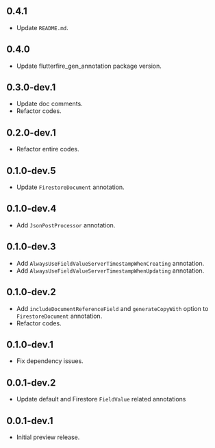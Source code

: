 ## 0.4.1

* Update `README.md`.

## 0.4.0

* Update flutterfire_gen_annotation package version.

## 0.3.0-dev.1

* Update doc comments.
* Refactor codes.

## 0.2.0-dev.1

* Refactor entire codes.

## 0.1.0-dev.5

* Update `FirestoreDocument` annotation.

## 0.1.0-dev.4

* Add `JsonPostProcessor` annotation.

## 0.1.0-dev.3

* Add `AlwaysUseFieldValueServerTimestampWhenCreating` annotation.
* Add `AlwaysUseFieldValueServerTimestampWhenUpdating` annotation.

## 0.1.0-dev.2

* Add `includeDocumentReferenceField` and `generateCopyWith` option to `FirestoreDocument` annotation.
* Refactor codes.

## 0.1.0-dev.1

* Fix dependency issues.

## 0.0.1-dev.2

* Update default and Firestore `FieldValue` related annotations

## 0.0.1-dev.1

* Initial preview release.
